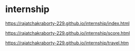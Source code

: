 # internship

https://rajatchakraborty-229.github.io/internship/index.html

https://rajatchakraborty-229.github.io/internship/score.html

https://rajatchakraborty-229.github.io/internship/travel.htm
